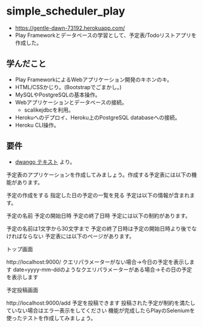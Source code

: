 # simple_scheduler_play

- https://gentle-dawn-73192.herokuapp.com/
- Play Frameworkとデータベースの学習として、予定表/Todoリストアプリを作成した。

## 学んだこと

- Play FrameworkによるWebアプリケーション開発のキホンのキ。
- HTML/CSSかじり。(Bootstrapでごまかし。)  
- MySQLやPostgreSQLの基本操作。
- Webアプリケーションとデータベースの接続。
    - scalikejdbcを利用。
- Herokuへのデプロイ、Heroku上のPostgreSQL databaseへの接続。
- Heroku CLI操作。

## 要件

- [dwango テキスト](https://hexx.github.io/scala_text/introduction-of-web-application-2nd-day.html)
  より。

予定表のアプリケーションを作成してみましょう。作成する予定表には以下の機能があります。

予定の作成をする
指定した日の予定の一覧を見る
予定は以下の情報が含まれます。

予定の名前
予定の開始日時
予定の終了日時
予定には以下の制約があります。

予定の名前は1文字から30文字まで
予定の終了日時は予定の開始日時より後でなければならない
予定表には以下のページがあります。

トップ画面

http://localhost:9000/
クエリパラメーターがない場合→今日の予定を表示します
date=yyyy-mm-ddのようなクエリパラメーターがある場合→その日の予定を表示します

予定投稿画面

http://localhost:9000/add
予定を投稿できます
投稿された予定が制約を満たしていない場合はエラー表示をしてください
機能が完成したらPlayのSeleniumを使ったテストを作成してみましょう。